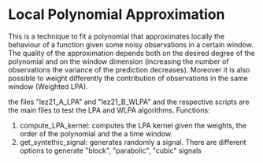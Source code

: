 # Local Polynomial Approximation

This is a technique to fit a polynomial that approximates locally the behaviour of a function given some noisy observations in a certain window. 
The quality of the approximation depends both on the desired degree of the polynomial and on the window dimension (increasing the number of observations the variance of the prediction decreases).
Moreover it is also possible to weight differently the contribution of observations in the same window (Weighted LPA).

the files "lez21_A_LPA" and "lez21_B_WLPA" and the respective scripts are the main files to test the LPA and WLPA algorithms.
Functions:
1. compute_LPA_kernel: computes the LPA kernel given the weights, the order of the polynomial and the a time window.
2. get_syntethic_signal: generates randomly a signal. There are different options to generate "block", "parabolic", "cubic" signals



